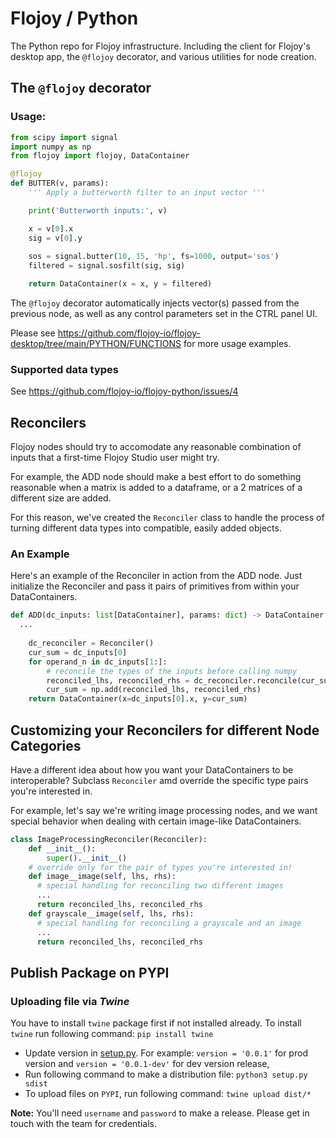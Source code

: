 # Flojoy / Python 

The Python repo for Flojoy infrastructure. Including the client for Flojoy's desktop app, the `@flojoy` decorator, and various utilities for node creation.

## The `@flojoy` decorator

### Usage:

```python
from scipy import signal
import numpy as np
from flojoy import flojoy, DataContainer

@flojoy
def BUTTER(v, params):
    ''' Apply a butterworth filter to an input vector '''

    print('Butterworth inputs:', v)

    x = v[0].x
    sig = v[0].y
    
    sos = signal.butter(10, 15, 'hp', fs=1000, output='sos')
    filtered = signal.sosfilt(sig, sig)

    return DataContainer(x = x, y = filtered)
```

The `@flojoy` decorator automatically injects vector(s) passed from the previous node, as well as any control parameters set in the CTRL panel UI.

Please see https://github.com/flojoy-io/flojoy-desktop/tree/main/PYTHON/FUNCTIONS for more usage examples.

### Supported data types

See https://github.com/flojoy-io/flojoy-python/issues/4


## Reconcilers

Flojoy nodes should try to accomodate any reasonable combination of inputs that a first-time Flojoy Studio user might try.

For example, the ADD node should make a best effort to do something reasonable when a matrix is added to a dataframe, or a 2 matrices of a different size are added.

For this reason, we've created the `Reconciler` class to handle the process of turning different data types into compatible, easily added objects. 

### An Example

Here's an example of the Reconciler in action from the ADD node. Just initialize the Reconciler and pass it pairs of primitives from within your DataContainers.

```python
def ADD(dc_inputs: list[DataContainer], params: dict) -> DataContainer:
  ...
    
    dc_reconciler = Reconciler()
    cur_sum = dc_inputs[0]
    for operand_n in dc_inputs[1:]:
        # reconcile the types of the inputs before calling numpy
        reconciled_lhs, reconciled_rhs = dc_reconciler.reconcile(cur_sum.y, operand_n.y)
        cur_sum = np.add(reconciled_lhs, reconciled_rhs)
    return DataContainer(x=dc_inputs[0].x, y=cur_sum)
```

## Customizing your Reconcilers for different Node Categories

Have a different idea about how you want your DataContainers to be interoperable? Subclass `Reconciler` amd override the specific type pairs you're interested in.

For example, let's say we're writing image processing nodes, and we want special behavior when dealing with certain image-like DataContainers.


```python
class ImageProcessingReconciler(Reconciler):
    def __init__():
        super().__init__()
    # override only for the pair of types you're interested in! 
    def image__image(self, lhs, rhs):
      # special handling for reconciling two different images
      ... 
      return reconciled_lhs, reconciled_rhs
    def grayscale__image(self, lhs, rhs):
      # special handling for reconciling a grayscale and an image
      ... 
      return reconciled_lhs, reconciled_rhs
```


## Publish Package on PYPI

### Uploading file via *Twine*
You have to install `twine` package first if not installed already.
To install `twine` run following command: 
  `pip install twine`
  
- Update version in [setup.py](setup.py#L5). For example: `version = '0.0.1'` for prod version and `version = '0.0.1-dev'` for dev version release,
- Run following command to make a distribution file:
  `python3 setup.py sdist`
- To upload files on `PYPI`, run following command: 
`twine upload dist/*`

**Note:** You'll need `username` and `password` to make a release. Please get in touch with the team for credentials.